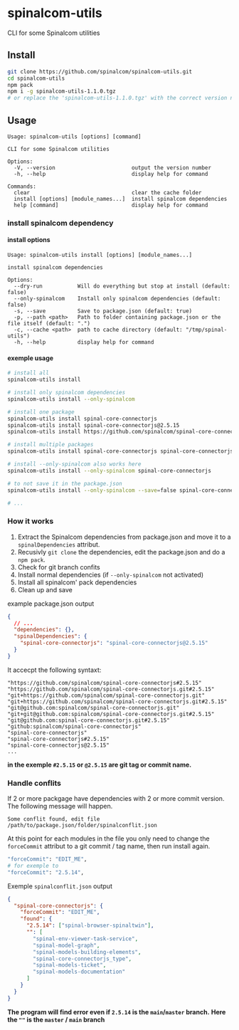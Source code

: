 # spinalcom-utils

CLI for some Spinalcom utilities

## Install

```sh
git clone https://github.com/spinalcom/spinalcom-utils.git
cd spinalcom-utils
npm pack
npm i -g spinalcom-utils-1.1.0.tgz
# or replace the 'spinalcom-utils-1.1.0.tgz' with the correct version number.
```

## Usage

```
Usage: spinalcom-utils [options] [command]

CLI for some Spinalcom utilities

Options:
  -V, --version                        output the version number
  -h, --help                           display help for command

Commands:
  clear                                clear the cache folder
  install [options] [module_names...]  install spinalcom dependencies
  help [command]                       display help for command
```

### install spinalcom dependency

#### install options

```
Usage: spinalcom-utils install [options] [module_names...]

install spinalcom dependencies

Options:
  --dry-run           Will do everything but stop at install (default: false)
  --only-spinalcom    Install only spinalcom dependencies (default: false)
  -s, --save          Save to package.json (default: true)
  -p, --path <path>   Path to folder containing package.json or the file itself (default: ".")
  -c, --cache <path>  path to cache directory (default: "/tmp/spinal-utils")
  -h, --help          display help for command
```

#### exemple usage

```sh
# install all
spinalcom-utils install

# install only spinalcom dependencies
spinalcom-utils install --only-spinalcom

# install one package
spinalcom-utils install spinal-core-connectorjs
spinalcom-utils install spinal-core-connectorjs@2.5.15
spinalcom-utils install https://github.com/spinalcom/spinal-core-connectorjs.git#2.5.15

# install multiple packages
spinalcom-utils install spinal-core-connectorjs spinal-core-connectorjs_type

# install --only-spinalcom also works here
spinalcom-utils install --only-spinalcom spinal-core-connectorjs

# to not save it in the package.json
spinalcom-utils install --only-spinalcom --save=false spinal-core-connectorjs

# ...
```

### How it works

1. Extract the Spinalcom dependencies from package.json and move it to a `spinalDependencies` attribut.
1. Recusivly `git clone` the dependencies, edit the package.json and do a `npm pack`.
1. Check for git branch confits
1. Install normal dependencies (if `--only-spinalcom` not activated)
1. Install all spinalcom' pack dependencies
1. Clean up and save

example package.json output

```json
{
  // ...
  "dependencies": {},
  "spinalDependencies": {
    "spinal-core-connectorjs": "spinal-core-connectorjs@2.5.15"
  }
}
```

It accecpt the following syntaxt:

```
"https://github.com/spinalcom/spinal-core-connectorjs#2.5.15"
"https://github.com/spinalcom/spinal-core-connectorjs.git#2.5.15"
"git+https://github.com/spinalcom/spinal-core-connectorjs.git"
"git+https://github.com/spinalcom/spinal-core-connectorjs.git#2.5.15"
"git@github.com:spinalcom/spinal-core-connectorjs.git"
"git+git@github.com:spinalcom/spinal-core-connectorjs.git#2.5.15"
"git@github.com:spinal-core-connectorjs.git#2.5.15"
"github:spinalcom/spinal-core-connectorjs"
"spinal-core-connectorjs"
"spinal-core-connectorjs#2.5.15"
"spinal-core-connectorjs@2.5.15"
...
```

**in the exemple `#2.5.15` or `@2.5.15` are git tag or commit name.**

### Handle conflits

If 2 or more packgage have dependencies with 2 or more commit version. The following message will happen.

```
Some conflit found, edit file /path/to/package.json/folder/spinalconflit.json
```

At this point for each modules in the file you only need to change the `forceCommit` attribut to a git commit / tag name, then run install again.

```sh
"forceCommit": "EDIT_ME",
# for exemple to
"forceCommit": "2.5.14",
```

Exemple `spinalconflit.json` output

```json
{
  "spinal-core-connectorjs": {
    "forceCommit": "EDIT_ME",
    "found": {
      "2.5.14": ["spinal-browser-spinaltwin"],
      "": [
        "spinal-env-viewer-task-service",
        "spinal-model-graph",
        "spinal-models-building-elements",
        "spinal-core-connectorjs_type",
        "spinal-models-ticket",
        "spinal-models-documentation"
      ]
    }
  }
}
```

**The program will find error even if `2.5.14` is the `main`/`master` branch.**
**Here the `""` is the `master` / `main` branch**
